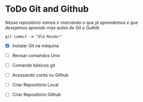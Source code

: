 # ToDo Git and Github

*Nesse repositório vamos ir marcando o que já aprendemos e que desejamos aprende rnas aulas de Git e Guthib*

`
git commit -m "Olá Mundo!"
`

- [x] Instalar Git na máquina
- [ ] Revisar comandos Unix
- [ ] Comando básicos git
- [ ] Acessando conta no Github
- [ ] Criar Repositório Local
- [ ] Criar Repositório Github



